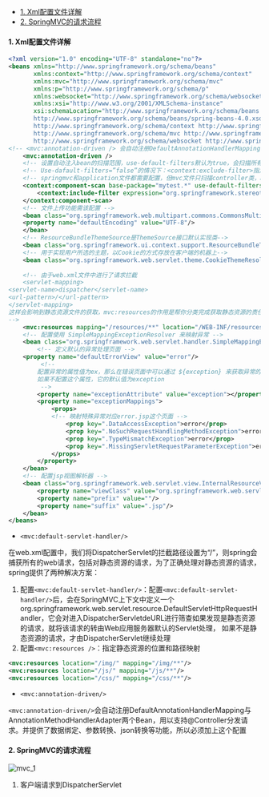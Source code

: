 - [1. Xml配置文件详解](#1-xml配置文件详解)
- [2. SpringMVC的请求流程](#2-springmvc的请求流程程)

#### 1. Xml配置文件详解

```xml
<?xml version="1.0" encoding="UTF-8" standalone="no"?>
<beans xmlns="http://www.springframework.org/schema/beans"
       xmlns:context="http://www.springframework.org/schema/context"
       xmlns:mvc="http://www.springframework.org/schema/mvc"
       xmlns:p="http://www.springframework.org/schema/p"
       xmlns:websocket="http://www.springframework.org/schema/websocket"
       xmlns:xsi="http://www.w3.org/2001/XMLSchema-instance"
       xsi:schemaLocation="http://www.springframework.org/schema/beans
       http://www.springframework.org/schema/beans/spring-beans-4.0.xsd
       http://www.springframework.org/schema/context http://www.springframework.org/schema/context/spring-context-4.0.xsd
       http://www.springframework.org/schema/mvc http://www.springframework.org/schema/mvc/spring-mvc-4.0.xsd
       http://www.springframework.org/schema/websocket http://www.springframework.org/schema/websocket/spring-websocket-4.0.xsd">
<!-- <mvc:annotation-driven /> 会自动注册DefaultAnnotationHandlerMapping与AnnotationMethodHandlerAdapter 两个bean,是spring MVC为@Controllers分发请求所必须的。它提供了数据绑定支持，读取json的支持 -->
    <mvc:annotation-driven />  
    <!-- 设置自动注入bean的扫描范围，use-default-filters默认为true，会扫描所有的java类进行注入 ，-->    
    <!-- Use-dafault-filters=”false”的情况下：<context:exclude-filter>指定的不扫描，<context:include-filter>指定的扫描 -->
    <!-- springmvc和application文件都需要配置，但mvc文件只扫描controller类，application扫描不是controller类 -->    
    <context:component-scan base-package="mytest.*" use-default-filters="false">
        <context:include-filter expression="org.springframework.stereotype.Controller" type="annotation"/>
    </context:component-scan>
    <!-- 文件上传功能需该配置 -->
    <bean class="org.springframework.web.multipart.commons.CommonsMultipartResolver" id="multipartResolver">
    <property name="defaultEncoding" value="UTF-8"/>
    </bean>
    <!-- ResourceBundleThemeSource是ThemeSource接口默认实现类-->
    <bean class="org.springframework.ui.context.support.ResourceBundleThemeSource" id="themeSource"/>
    <!-- 用于实现用户所选的主题，以Cookie的方式存放在客户端的机器上-->
    <bean class="org.springframework.web.servlet.theme.CookieThemeResolver" id="themeResolver" p:cookieName="theme" p:defaultThemeName="standard"/>
    
    <!-- 由于web.xml文件中进行了请求拦截
    <servlet-mapping> 
<servlet-name>dispatcher</servlet-name> 
<url-pattern>/</url-pattern> 
</servlet-mapping> 
这样会影响到静态资源文件的获取，mvc:resources的作用是帮你分类完成获取静态资源的责任
-->
    <mvc:resources mapping="/resources/**" location="/WEB-INF/resources/" />
    <!-- 配置使用 SimpleMappingExceptionResolver 来映射异常 -->
    <bean class="org.springframework.web.servlet.handler.SimpleMappingExceptionResolver" >
        <!-- 定义默认的异常处理页面 -->  
    <property name="defaultErrorView" value="error"/> 
         <!-- 
        配置异常的属性值为ex，那么在错误页面中可以通过 ${exception} 来获取异常的信息
        如果不配置这个属性，它的默认值为exception
         -->
        <property name="exceptionAttribute" value="exception"></property>
        <property name="exceptionMappings">
            <props>
            <!-- 映射特殊异常对应error.jsp这个页面 -->
                <prop key=".DataAccessException">error</prop>
                <prop key=".NoSuchRequestHandlingMethodException">error</prop>
                <prop key=".TypeMismatchException">error</prop>
                <prop key=".MissingServletRequestParameterException">error</prop>
            </props>
        </property>
    </bean>
    <!-- 配置jsp视图解析器 -->
    <bean class="org.springframework.web.servlet.view.InternalResourceViewResolver" id="jspViewResolver">
        <property name="viewClass" value="org.springframework.web.servlet.view.JstlView"/>
        <property name="prefix" value=""/>
        <property name="suffix" value=".jsp"/>
    </bean>
</beans>
```

- `<mvc:default-servlet-handler/>`

在web.xml配置中，我们将DispatcherServlet的拦截路径设置为“/”，则spring会捕获所有的web请求，包括对静态资源的请求，为了正确处理对静态资源的请求，spring提供了两种解决方案：

1. 配置`<mvc:default-servlet-handler/>`：配置`<mvc:default-servlet-handler/>`后，会在SpringMVC上下文中定义一个org.springframework.web.servlet.resource.DefaultServletHttpRequestHandler，它会对进入DispatcherServletdeURL进行筛查如果发现是静态资源的请求，就将该请求的转由Web应用服务器默认的Servlet处理， 如果不是静态资源的请求，才由DispatcherServlet继续处理
2. 配置`<mvc:resources />`：指定静态资源的位置和路径映射

```xml
<mvc:resources location="/img/" mapping="/img/**"/>   
<mvc:resources location="/js/" mapping="/js/**"/>    
<mvc:resources location="/css/" mapping="/css/**"/>
```

- `<mvc:annotation-driven/>`

`<mvc:annotation-driven/>`会自动注册DefaultAnnotationHandlerMapping与AnnotationMethodHandlerAdapter两个Bean，用以支持@Controller分发请求。并提供了数据绑定、参数转换、json转换等功能，所以必须加上这个配置

#### 2. SpringMVC的请求流程

![mvc_1](/img/mvc_1.png)

1. 客户端请求到DispatcherServlet